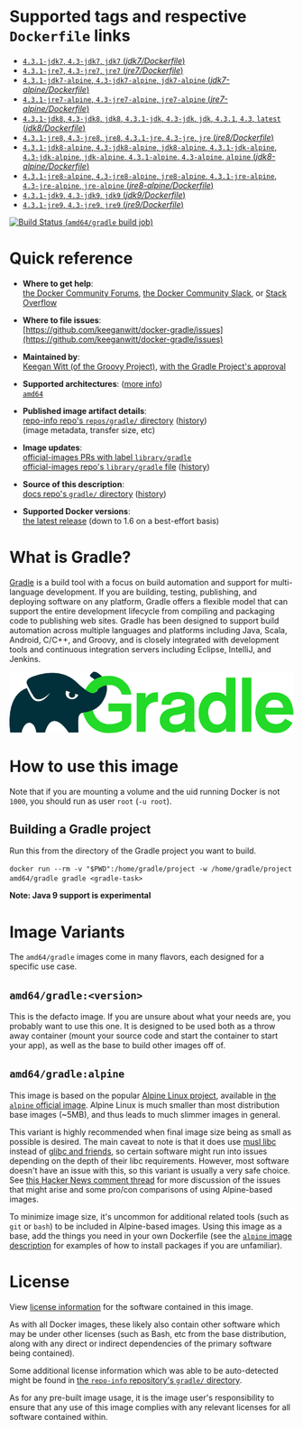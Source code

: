 <!--

********************************************************************************

WARNING:

    DO NOT EDIT "gradle/README.md"

    IT IS AUTO-GENERATED

    (from the other files in "gradle/" combined with a set of templates)

********************************************************************************

-->

# Supported tags and respective `Dockerfile` links

-	[`4.3.1-jdk7`, `4.3-jdk7`, `jdk7` (*jdk7/Dockerfile*)](https://github.com/keeganwitt/docker-gradle/blob/1d0a9b199274b66cbb247279bb50ceaacdfb2e31/jdk7/Dockerfile)
-	[`4.3.1-jre7`, `4.3-jre7`, `jre7` (*jre7/Dockerfile*)](https://github.com/keeganwitt/docker-gradle/blob/1d0a9b199274b66cbb247279bb50ceaacdfb2e31/jre7/Dockerfile)
-	[`4.3.1-jdk7-alpine`, `4.3-jdk7-alpine`, `jdk7-alpine` (*jdk7-alpine/Dockerfile*)](https://github.com/keeganwitt/docker-gradle/blob/1d0a9b199274b66cbb247279bb50ceaacdfb2e31/jdk7-alpine/Dockerfile)
-	[`4.3.1-jre7-alpine`, `4.3-jre7-alpine`, `jre7-alpine` (*jre7-alpine/Dockerfile*)](https://github.com/keeganwitt/docker-gradle/blob/1d0a9b199274b66cbb247279bb50ceaacdfb2e31/jre7-alpine/Dockerfile)
-	[`4.3.1-jdk8`, `4.3-jdk8`, `jdk8`, `4.3.1-jdk`, `4.3-jdk`, `jdk`, `4.3.1`, `4.3`, `latest` (*jdk8/Dockerfile*)](https://github.com/keeganwitt/docker-gradle/blob/1d0a9b199274b66cbb247279bb50ceaacdfb2e31/jdk8/Dockerfile)
-	[`4.3.1-jre8`, `4.3-jre8`, `jre8`, `4.3.1-jre`, `4.3-jre`, `jre` (*jre8/Dockerfile*)](https://github.com/keeganwitt/docker-gradle/blob/1d0a9b199274b66cbb247279bb50ceaacdfb2e31/jre8/Dockerfile)
-	[`4.3.1-jdk8-alpine`, `4.3-jdk8-alpine`, `jdk8-alpine`, `4.3.1-jdk-alpine`, `4.3-jdk-alpine`, `jdk-alpine`, `4.3.1-alpine`, `4.3-alpine`, `alpine` (*jdk8-alpine/Dockerfile*)](https://github.com/keeganwitt/docker-gradle/blob/1d0a9b199274b66cbb247279bb50ceaacdfb2e31/jdk8-alpine/Dockerfile)
-	[`4.3.1-jre8-alpine`, `4.3-jre8-alpine`, `jre8-alpine`, `4.3.1-jre-alpine`, `4.3-jre-alpine`, `jre-alpine` (*jre8-alpine/Dockerfile*)](https://github.com/keeganwitt/docker-gradle/blob/1d0a9b199274b66cbb247279bb50ceaacdfb2e31/jre8-alpine/Dockerfile)
-	[`4.3.1-jdk9`, `4.3-jdk9`, `jdk9` (*jdk9/Dockerfile*)](https://github.com/keeganwitt/docker-gradle/blob/1d0a9b199274b66cbb247279bb50ceaacdfb2e31/jdk9/Dockerfile)
-	[`4.3.1-jre9`, `4.3-jre9`, `jre9` (*jre9/Dockerfile*)](https://github.com/keeganwitt/docker-gradle/blob/1d0a9b199274b66cbb247279bb50ceaacdfb2e31/jre9/Dockerfile)

[![Build Status](https://doi-janky.infosiftr.net/job/multiarch/job/amd64/job/gradle/badge/icon) (`amd64/gradle` build job)](https://doi-janky.infosiftr.net/job/multiarch/job/amd64/job/gradle/)

# Quick reference

-	**Where to get help**:  
	[the Docker Community Forums](https://forums.docker.com/), [the Docker Community Slack](https://blog.docker.com/2016/11/introducing-docker-community-directory-docker-community-slack/), or [Stack Overflow](https://stackoverflow.com/search?tab=newest&q=docker)

-	**Where to file issues**:  
	[https://github.com/keeganwitt/docker-gradle/issues](https://github.com/keeganwitt/docker-gradle/issues)

-	**Maintained by**:  
	[Keegan Witt (of the Groovy Project)](https://github.com/keeganwitt/docker-gradle), [with the Gradle Project's approval](https://discuss.gradle.org/t/official-docker-images/21159/8)

-	**Supported architectures**: ([more info](https://github.com/docker-library/official-images#architectures-other-than-amd64))  
	[`amd64`](https://hub.docker.com/r/amd64/gradle/)

-	**Published image artifact details**:  
	[repo-info repo's `repos/gradle/` directory](https://github.com/docker-library/repo-info/blob/master/repos/gradle) ([history](https://github.com/docker-library/repo-info/commits/master/repos/gradle))  
	(image metadata, transfer size, etc)

-	**Image updates**:  
	[official-images PRs with label `library/gradle`](https://github.com/docker-library/official-images/pulls?q=label%3Alibrary%2Fgradle)  
	[official-images repo's `library/gradle` file](https://github.com/docker-library/official-images/blob/master/library/gradle) ([history](https://github.com/docker-library/official-images/commits/master/library/gradle))

-	**Source of this description**:  
	[docs repo's `gradle/` directory](https://github.com/docker-library/docs/tree/master/gradle) ([history](https://github.com/docker-library/docs/commits/master/gradle))

-	**Supported Docker versions**:  
	[the latest release](https://github.com/docker/docker-ce/releases/latest) (down to 1.6 on a best-effort basis)

# What is Gradle?

[Gradle](https://gradle.org/) is a build tool with a focus on build automation and support for multi-language development. If you are building, testing, publishing, and deploying software on any platform, Gradle offers a flexible model that can support the entire development lifecycle from compiling and packaging code to publishing web sites. Gradle has been designed to support build automation across multiple languages and platforms including Java, Scala, Android, C/C++, and Groovy, and is closely integrated with development tools and continuous integration servers including Eclipse, IntelliJ, and Jenkins.

![logo](https://raw.githubusercontent.com/docker-library/docs/c3d3ca6beed000f9ba6eabc98f3399158f520256/gradle/logo.png)

# How to use this image

Note that if you are mounting a volume and the uid running Docker is not `1000`, you should run as user `root` (`-u root`).

## Building a Gradle project

Run this from the directory of the Gradle project you want to build.

`docker run --rm -v "$PWD":/home/gradle/project -w /home/gradle/project amd64/gradle gradle <gradle-task>`

**Note: Java 9 support is experimental**

# Image Variants

The `amd64/gradle` images come in many flavors, each designed for a specific use case.

## `amd64/gradle:<version>`

This is the defacto image. If you are unsure about what your needs are, you probably want to use this one. It is designed to be used both as a throw away container (mount your source code and start the container to start your app), as well as the base to build other images off of.

## `amd64/gradle:alpine`

This image is based on the popular [Alpine Linux project](http://alpinelinux.org), available in [the `alpine` official image](https://hub.docker.com/_/alpine). Alpine Linux is much smaller than most distribution base images (~5MB), and thus leads to much slimmer images in general.

This variant is highly recommended when final image size being as small as possible is desired. The main caveat to note is that it does use [musl libc](http://www.musl-libc.org) instead of [glibc and friends](http://www.etalabs.net/compare_libcs.html), so certain software might run into issues depending on the depth of their libc requirements. However, most software doesn't have an issue with this, so this variant is usually a very safe choice. See [this Hacker News comment thread](https://news.ycombinator.com/item?id=10782897) for more discussion of the issues that might arise and some pro/con comparisons of using Alpine-based images.

To minimize image size, it's uncommon for additional related tools (such as `git` or `bash`) to be included in Alpine-based images. Using this image as a base, add the things you need in your own Dockerfile (see the [`alpine` image description](https://hub.docker.com/_/alpine/) for examples of how to install packages if you are unfamiliar).

# License

View [license information](https://gradle.org/license/) for the software contained in this image.

As with all Docker images, these likely also contain other software which may be under other licenses (such as Bash, etc from the base distribution, along with any direct or indirect dependencies of the primary software being contained).

Some additional license information which was able to be auto-detected might be found in [the `repo-info` repository's `gradle/` directory](https://github.com/docker-library/repo-info/tree/master/repos/gradle).

As for any pre-built image usage, it is the image user's responsibility to ensure that any use of this image complies with any relevant licenses for all software contained within.
